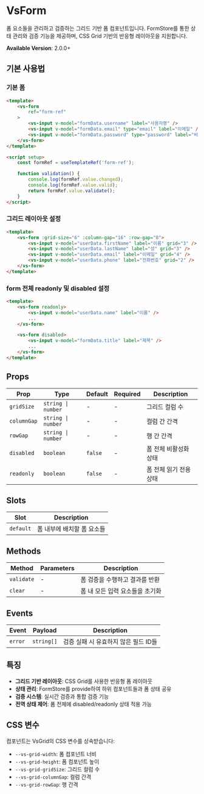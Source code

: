 # VsForm

폼 요소들을 관리하고 검증하는 그리드 기반 폼 컴포넌트입니다. FormStore를 통한 상태 관리와 검증 기능을 제공하며, CSS Grid 기반의 반응형 레이아웃을 지원합니다.

**Available Version**: 2.0.0+

## 기본 사용법

### 기본 폼

```html
<template>
    <vs-form
        ref="form-ref"
    >
        <vs-input v-model="formData.username" label="사용자명" />
        <vs-input v-model="formData.email" type="email" label="이메일" />
        <vs-input v-model="formData.password" type="password" label="비밀번호" />
    </vs-form>
</template>

<script setup>
    const formRef = useTemplateRef('form-ref');

    function validation() {
        console.log(formRef.value.changed);
        console.log(formRef.value.valid);
        return formRef.value.validate();
    }
</script>
```

### 그리드 레이아웃 설정

```html
<template>
    <vs-form :grid-size="6" :column-gap="16" :row-gap="8">
        <vs-input v-model="userData.firstName" label="이름" grid="3" />
        <vs-input v-model="userData.lastName" label="성" grid="3" />
        <vs-input v-model="userData.email" label="이메일" grid="4" />
        <vs-input v-model="userData.phone" label="전화번호" grid="2" />
    </vs-form>
</template>
```

### form 전체 readonly 및 disabled 설정

```html
<template>
    <vs-form readonly>
        <vs-input v-model="userData.name" label="이름" />
        ...
    </vs-form>

    <vs-form disabled>
        <vs-input v-model="formData.title" label="제목" />
        ...
    </vs-form>
</template>
```

## Props

| Prop        | Type               | Default | Required | Description            |
| ----------- | ------------------ | ------- | -------- | ---------------------- |
| `gridSize`  | `string \| number` | -       | -        | 그리드 컬럼 수         |
| `columnGap` | `string \| number` | -       | -        | 컬럼 간 간격           |
| `rowGap`    | `string \| number` | -       | -        | 행 간 간격             |
| `disabled`  | `boolean`          | `false` | -        | 폼 전체 비활성화 상태  |
| `readonly`  | `boolean`          | `false` | -        | 폼 전체 읽기 전용 상태 |

## Slots

| Slot      | Description                |
| --------- | -------------------------- |
| `default` | 폼 내부에 배치할 폼 요소들 |

## Methods

| Method     | Parameters | Description                     |
| ---------- | ---------- | ------------------------------- |
| `validate` | -          | 폼 검증을 수행하고 결과를 반환  |
| `clear`    | -          | 폼 내 모든 입력 요소들을 초기화 |

## Events

| Event   | Payload    | Description                          |
| ------- | ---------- | ------------------------------------ |
| `error` | `string[]` | 검증 실패 시 유효하지 않은 필드 ID들 |

## 특징

- **그리드 기반 레이아웃**: CSS Grid를 사용한 반응형 폼 레이아웃
- **상태 관리**: FormStore를 provide하여 하위 컴포넌트들과 폼 상태 공유
- **검증 시스템**: 실시간 검증과 통합 검증 기능
- **전역 상태 제어**: 폼 전체에 disabled/readonly 상태 적용 가능

## CSS 변수

컴포넌트는 VsGrid의 CSS 변수를 상속받습니다:

- `--vs-grid-width`: 폼 컴포넌트 너비
- `--vs-grid-height`: 폼 컴포넌트 높이
- `--vs-grid-gridSize`: 그리드 컬럼 수
- `--vs-grid-columnGap`: 컬럼 간격
- `--vs-grid-rowGap`: 행 간격
